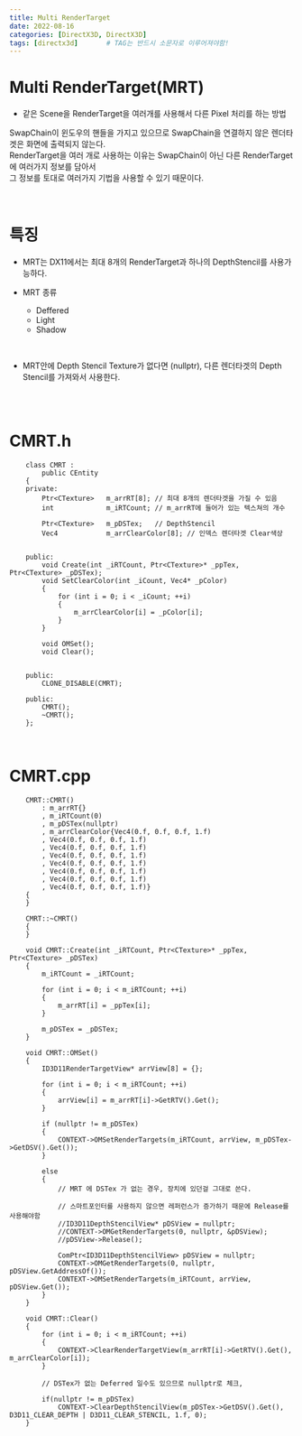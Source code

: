 ```yaml
---
title: Multi RenderTarget
date: 2022-08-16
categories: [DirectX3D, DirectX3D]
tags: [directx3d]		# TAG는 반드시 소문자로 이루어져야함!
---
```


Multi RenderTarget(MRT)
====================

* 같은 Scene을 RenderTarget을 여러개를 사용해서 다른 Pixel 처리를 하는 방법

SwapChain이 윈도우의 핸들을 가지고 있으므로 SwapChain을 연결하지 않은 렌더타겟은 화면에 출력되지 않는다.<br>
RenderTarget을 여러 개로 사용하는 이유는 SwapChain이 아닌 다른 RenderTarget에 여러가지 정보를 담아서<br> 그 정보를 토대로 여러가지 기법을 사용할 수 있기 때문이다.


<br>

특징
==============================

* MRT는 DX11에서는 최대 8개의 RenderTarget과 하나의 DepthStencil를 사용가능하다.

* MRT 종류
  * Deffered
  * Light
  * Shadow
  
<br>

* MRT안에 Depth Stencil Texture가 없다면 (nullptr), 다른 렌더타겟의 Depth Stencil를 가져와서 사용한다.



<br><br>

CMRT.h
========================

        class CMRT :
            public CEntity
        {
        private:
            Ptr<CTexture>   m_arrRT[8]; // 최대 8개의 렌더타겟을 가질 수 있음
            int             m_iRTCount; // m_arrRT에 들어가 있는 텍스쳐의 개수

            Ptr<CTexture>   m_pDSTex;   // DepthStencil
            Vec4            m_arrClearColor[8]; // 인덱스 렌더타겟 Clear색상


        public:
            void Create(int _iRTCount, Ptr<CTexture>* _ppTex, Ptr<CTexture> _pDSTex);
            void SetClearColor(int _iCount, Vec4* _pColor)
            {
                for (int i = 0; i < _iCount; ++i)
                {
                    m_arrClearColor[i] = _pColor[i];
                }        
            }

            void OMSet();
            void Clear();


        public:
            CLONE_DISABLE(CMRT);

        public:
            CMRT();
            ~CMRT();
        };

<br>

CMRT.cpp
==========================================

        CMRT::CMRT()
            : m_arrRT{}
            , m_iRTCount(0)
            , m_pDSTex(nullptr)
            , m_arrClearColor{Vec4(0.f, 0.f, 0.f, 1.f)
            , Vec4(0.f, 0.f, 0.f, 1.f)
            , Vec4(0.f, 0.f, 0.f, 1.f)
            , Vec4(0.f, 0.f, 0.f, 1.f)
            , Vec4(0.f, 0.f, 0.f, 1.f)
            , Vec4(0.f, 0.f, 0.f, 1.f)
            , Vec4(0.f, 0.f, 0.f, 1.f)
            , Vec4(0.f, 0.f, 0.f, 1.f)}
        {
        }

        CMRT::~CMRT()
        {
        }

        void CMRT::Create(int _iRTCount, Ptr<CTexture>* _ppTex, Ptr<CTexture> _pDSTex)
        {
            m_iRTCount = _iRTCount;

            for (int i = 0; i < m_iRTCount; ++i)
            {
                m_arrRT[i] = _ppTex[i];
            }

            m_pDSTex = _pDSTex;
        }

        void CMRT::OMSet()
        {
            ID3D11RenderTargetView* arrView[8] = {};

            for (int i = 0; i < m_iRTCount; ++i)
            {
                arrView[i] = m_arrRT[i]->GetRTV().Get();
            }

            if (nullptr != m_pDSTex)
            {
                CONTEXT->OMSetRenderTargets(m_iRTCount, arrView, m_pDSTex->GetDSV().Get());
            }

            else
            {
                // MRT 에 DSTex 가 없는 경우, 장치에 있던걸 그대로 쓴다.

                // 스마트포인터를 사용하지 않으면 레퍼런스가 증가하기 때문에 Release를 사용해야함
                //ID3D11DepthStencilView* pDSView = nullptr;
                //CONTEXT->OMGetRenderTargets(0, nullptr, &pDSView);
                //pDSView->Release();
                
                ComPtr<ID3D11DepthStencilView> pDSView = nullptr;
                CONTEXT->OMGetRenderTargets(0, nullptr, pDSView.GetAddressOf());
                CONTEXT->OMSetRenderTargets(m_iRTCount, arrView, pDSView.Get());
            }	
        }

        void CMRT::Clear()
        {
            for (int i = 0; i < m_iRTCount; ++i)
            {
                CONTEXT->ClearRenderTargetView(m_arrRT[i]->GetRTV().Get(), m_arrClearColor[i]);
            }
            
            // DSTex가 없는 Deferred 일수도 있으므로 nullptr로 체크, 

            if(nullptr != m_pDSTex)
                CONTEXT->ClearDepthStencilView(m_pDSTex->GetDSV().Get(), D3D11_CLEAR_DEPTH | D3D11_CLEAR_STENCIL, 1.f, 0);
        }
